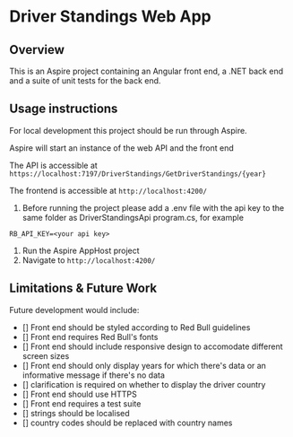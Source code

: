 # Driver Standings Web App

## Overview

This is an Aspire project containing an Angular front end, a .NET back end and a suite of unit tests for the back end.

## Usage instructions

For local development this project should be run through Aspire.

Aspire will start an instance of the web API and the front end

The API is accessible at ```https://localhost:7197/DriverStandings/GetDriverStandings/{year}```

The frontend is accessible at ```http://localhost:4200/```

1. Before running the project please add a .env file with the api key to the same folder as DriverStandingsApi program.cs, for example
```
RB_API_KEY=<your api key>
```
1. Run the Aspire AppHost project
1. Navigate to ```http://localhost:4200/```

## Limitations & Future Work

Future development would include:

- [] Front end should be styled according to Red Bull guidelines
- [] Front end requires Red Bull's fonts
- [] Front end should include responsive design to accomodate different screen sizes
- [] Front end should only display years for which there's data or an informative message if there's no data
- [] clarification is required on whether to display the driver country
- [] Front end should use HTTPS
- [] Front end requires a test suite
- [] strings should be localised
- [] country codes should be replaced with country names